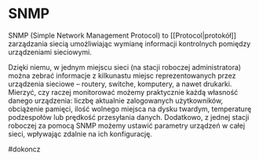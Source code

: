 # SNMP
SNMP (Simple Network Management Protocol) to [[Protocol|protokół]] zarządzania siecią umożliwiając wymianę informacji kontrolnych pomiędzy urządzeniami sieciowymi.  

Dzięki niemu, w jednym miejscu sieci (na stacji roboczej administratora) można zebrać informacje z kilkunastu miejsc reprezentowanych przez urządzenia sieciowe – routery, switche, komputery, a nawet drukarki. Mierzyć, czy raczej monitorować możemy praktycznie każdą własność danego urządzenia: liczbę aktualnie zalogowanych użytkowników, obciążenie pamięci, ilość wolnego miejsca na dysku twardym, temperaturę podzespołów lub prędkość przesyłania danych. Dodatkowo, z jednej stacji roboczej za pomocą SNMP możemy ustawić parametry urządzeń w całej sieci, wpływając zdalnie na ich konfigurację.

#dokoncz